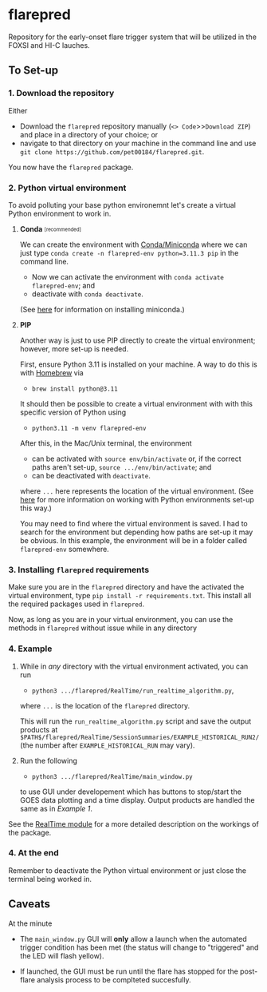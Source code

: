 # flarepred
Repository for the early-onset flare trigger system that will be utilized in the FOXSI and HI-C lauches.

## To Set-up

### 1. Download the repository

Either 

* Download the `flarepred` repository manually (`<> Code`>>`Download ZIP`) and place in a directory of your choice; or
*  navigate to that directory on your machine in the command line and use `git clone https://github.com/pet00184/flarepred.git`. 
  
You now have the `flarepred` package.

### 2. Python virtual environment

To avoid polluting your base python environemnt let's create a virtual Python environment to work in. 

1. **Conda** <sub><sup>[recommended]</sup></sub>

	We can create the environment with [Conda/Miniconda](https://conda.io/projects/conda/en/latest/user-guide/tasks/manage-environments.html) where we can just type `conda create -n flarepred-env python=3.11.3 pip` in the command line.

	* Now we can activate the environment with `conda activate flarepred-env`; and
	* deactivate with `conda deactivate`.

	(See [here](https://docs.conda.io/en/latest/miniconda.html) for information on installing miniconda.)

2. **PIP**

	Another way is just to use PIP directly to create the virtual environment; however, more set-up is needed.

	First, ensure Python 3.11 is installed on your machine. A way to do this is with [Homebrew](https://formulae.brew.sh/formula/python@3.11) via 
	
	* `brew install python@3.11`
	
	It should then be possible to create a virtual environment with with this specific version of Python using
	
	* `python3.11 -m venv flarepred-env`

	After this, in the Mac/Unix terminal, the environment 
	
	* can be activated with `source env/bin/activate` or, if the correct paths aren't set-up, `source .../env/bin/activate`; and
	* can be deactivated with `deactivate`.

	where `...` here represents the location of the virtual environment. (See [here](https://packaging.python.org/en/latest/guides/installing-using-pip-and-virtual-environments/) for more information on working with Python environments set-up this way.) 
	
	You may need to find where the virtual environment is saved. I had to search for the environment but depending how paths are set-up it may be obvious. In this example, the environment will be in a folder called `flarepred-env` somewhere.
	

### 3. Installing `flarepred` requirements

Make sure you are in the `flarepred` directory and have the activated the virtual environment, type `pip install -r requirements.txt`. This install all the required packages used in `flarepred`.

Now, as long as you are in your virtual environment, you can use the methods in `flarepred` without issue while in any directory 

### 4. Example

1. While in *any* directory with the virtual environment activated, you can run 

	* `python3 .../flarepred/RealTime/run_realtime_algorithm.py`,

	where `...` is the location of the `flarepred` directory. 

	This will run the `run_realtime_algorithm.py` script and save the output 	products at `$PATH$/flarepred/RealTime/SessionSummaries/EXAMPLE_HISTORICAL_RUN2/` (the number after `EXAMPLE_HISTORICAL_RUN` may vary).
	
2. Run the following
 
	* `python3 .../flarepred/RealTime/main_window.py`
	
	to use GUI under developement which has buttons to stop/start the GOES data plotting and a time display. Output products are handled the same as in *Example 1*.

See the [RealTime module](https://github.com/pet00184/flarepred/tree/main/RealTime) for a more detailed description on the workings of the package.

### 4. At the end

Remember to deactivate the Python virtual environment or just close the terminal being worked in. 

## Caveats

At the minute

* The `main_window.py` GUI will **only** allow a launch when the automated trigger condition has been met (the status will change to "triggered" and the LED will flash yellow). 

* If launched, the GUI must be run until the flare has stopped for the post-flare analysis process to be complteted succesfully.